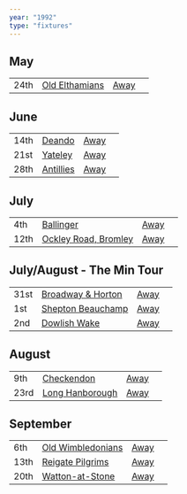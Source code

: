 ```yaml
---
year: "1992"
type: "fixtures"
---
```


## May

|  |  |  |  |
|:---|:---|:---|:---|
| 24th | [Old Elthamians](/1992/old-elthamians) | [Away](https://goo.gl/maps/FQbBNZQTFggEmhfv9) |

## June

|  |  |  |  |
|:---|:---|:---|:---|
| 14th | [Deando](/1992/deando) | [Away]() |
| 21st | [Yateley](/1992/yateley) | [Away]() |
| 28th | [Antillies](/1992/antillies) | [Away]() |

## July

|  |  |  |  |
|:---|:---|:---|:---|
| 4th | [Ballinger](/1992/ballinger) | [Away]() |
| 12th | [Ockley Road, Bromley](/1992/ockley-road-bromley) | [Away]() |

## July/August - The Min Tour

|  |  |  |  |
|:---|:---|:---|:---|
| 31st | [Broadway & Horton](/1992/broadway-and-horton) | [Away](https://goo.gl/maps/orv3RETHUX95dBWv7) |
| 1st | [Shepton Beauchamp](/1992/shepton-beauchamp) | [Away](https://goo.gl/maps/U9dz6eSd2xoKyCbLA) |
| 2nd | [Dowlish Wake](/1992/dowlish-wake) | [Away](https://goo.gl/maps/b8LCqQEPKGkiWa7f6) |

## August

|  |  |  |  |
|:---|:---|:---|:---|
| 9th | [Checkendon](/1992/checkendon) | [Away]() |
| 23rd | [Long Hanborough](/1992/long-hanborough) | [Away](https://goo.gl/maps/6LxZBbPRzeLCtiJR7) |

## September

|  |  |  |  |
|:---|:---|:---|:---|
| 6th | [Old Wimbledonians](/1992/old-wimbledonians) | [Away]() |
| 13th | [Reigate Pilgrims](/1992/reigate-pilgrims) | [Away](https://goo.gl/maps/z54KDhWLtQreY6xy9) |
| 20th | [Watton-at-Stone](/1992/watton-at-stone) | [Away](https://goo.gl/maps/JPBQawMsjLgYtVHk9) |